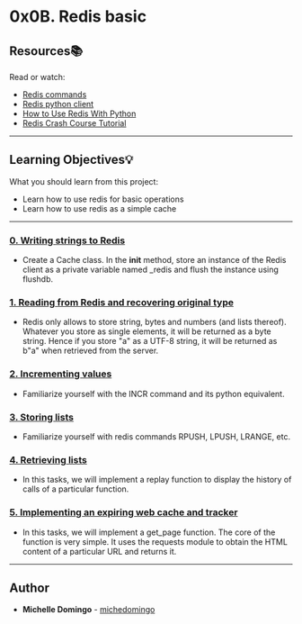 # 0x0B. Redis basic

## Resources:books:

Read or watch:

- [Redis commands](https://redis.io/commands)
- [Redis python client](https://redis-py.readthedocs.io/en/stable/)
- [How to Use Redis With Python](https://realpython.com/python-redis/)
- [Redis Crash Course Tutorial](https://www.youtube.com/watch?v=Hbt56gFj998)

---

## Learning Objectives:bulb:

What you should learn from this project:

- Learn how to use redis for basic operations
- Learn how to use redis as a simple cache

---

### [0. Writing strings to Redis](./exercise.py)

- Create a Cache class. In the **init** method, store an instance of the Redis client as a private variable named \_redis and flush the instance using flushdb.

### [1. Reading from Redis and recovering original type](./exercise.py)

- Redis only allows to store string, bytes and numbers (and lists thereof). Whatever you store as single elements, it will be returned as a byte string. Hence if you store "a" as a UTF-8 string, it will be returned as b"a" when retrieved from the server.

### [2. Incrementing values](./exercise.py)

- Familiarize yourself with the INCR command and its python equivalent.

### [3. Storing lists](./exercise.py)

- Familiarize yourself with redis commands RPUSH, LPUSH, LRANGE, etc.

### [4. Retrieving lists](./exercise.py)

- In this tasks, we will implement a replay function to display the history of calls of a particular function.

### [5. Implementing an expiring web cache and tracker](./web.py)

- In this tasks, we will implement a get_page function. The core of the function is very simple. It uses the requests module to obtain the HTML content of a particular URL and returns it.

---

## Author

- **Michelle Domingo** - [michedomingo](https://github.com/michedomingo)
